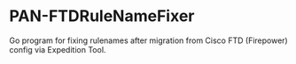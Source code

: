# PAN-FTDRuleNameFixer
Go program for fixing rulenames after migration from Cisco FTD (Firepower) config via Expedition Tool.
